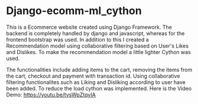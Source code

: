 # Django-ecomm-ml_cython
This is a Ecommerce website created using Django Framework. The backend is completely handled by django and javascript, whereas for the frontend bootstrap was used. In addition to this I created a Recommendation model using collaborative filtering based on User's Likes and Dislikes. To make the recommendation model a little lighter Cython was used.

The functionalities include adding items to the cart, removing the items from the cart, checkout and payment with transaction id.
Using collaborative filtering functionalites such as Liking and Disliking according to user have been added.
To reduce the load cython was implemented.
Here is the Video Demo: https://youtu.be/tvsWpZtqyIA
